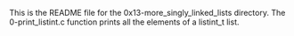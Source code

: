 This is the README file for the 0x13-more_singly_linked_lists directory.
The 0-print_listint.c function prints all the elements of a listint_t list.
